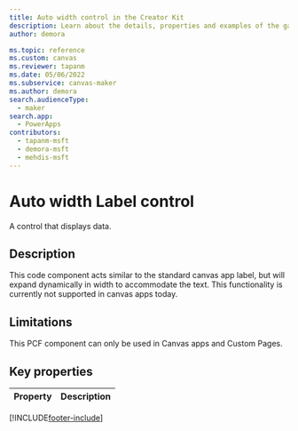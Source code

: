 ```yaml
---
title: Auto width control in the Creator Kit
description: Learn about the details, properties and examples of the gallery control in the Creator Kit.
author: demora

ms.topic: reference
ms.custom: canvas
ms.reviewer: tapanm
ms.date: 05/06/2022
ms.subservice: canvas-maker
ms.author: demora
search.audienceType:
  - maker
search.app:
  - PowerApps
contributors:
  - tapanm-msft
  - demora-msft
  - mehdis-msft
---
```

# Auto width Label control

A control that displays data.

## Description
This code component acts similar to the standard canvas app label, but will expand dynamically in width to accommodate the text. This functionality is currently not supported in canvas apps today.

## Limitations
This PCF component can only be used in Canvas apps and Custom Pages.

## Key properties

| Property | Description |
| -------- | ----------- |


[!INCLUDE[footer-include](../../includes/footer-banner.md)]